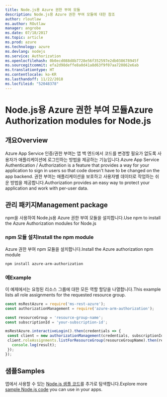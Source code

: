 ```yaml
---
title: Node.js용 Azure 권한 부여 모듈
description: Node.js용 Azure 권한 부여 모듈에 대한 참조
author: rloutlaw
ms.author: ROutlaw
manager: angrobe
ms.date: 07/18/2017
ms.topic: article
ms.prod: azure
ms.technology: azure
ms.devlang: nodejs
ms.service: Authorization
ms.openlocfilehash: 0b0ecd088d8b7728e56f352597e2db038678945f
ms.sourcegitcommit: efa2d98deffe8a0d41a8d63f9f07aa720862e6ab
ms.translationtype: HT
ms.contentlocale: ko-KR
ms.lasthandoff: 11/22/2018
ms.locfileid: "52048378"
---
```

# <a name="azure-authorization-modules-for-nodejs"></a><span data-ttu-id="b30fa-103">Node.js용 Azure 권한 부여 모듈</span><span class="sxs-lookup"><span data-stu-id="b30fa-103">Azure Authorization modules for Node.js</span></span>

## <a name="overview"></a><span data-ttu-id="b30fa-104">개요</span><span class="sxs-lookup"><span data-stu-id="b30fa-104">Overview</span></span>

<span data-ttu-id="b30fa-105">Azure App Service 인증/권한 부여는 앱 백 엔드에서 코드를 변경할 필요가 없도록 사용자가 애플리케이션에 로그인하는 방법을 제공하는 기능입니다.</span><span class="sxs-lookup"><span data-stu-id="b30fa-105">Azure App Service Authentication / Authorization is a feature that provides a way for your application to sign in users so that code doesn't have to be changed on the app backend.</span></span> <span data-ttu-id="b30fa-106">권한 부여는 애플리케이션을 보호하고 사용자별 데이터로 작업하는 쉬운 방법을 제공합니다.</span><span class="sxs-lookup"><span data-stu-id="b30fa-106">Authorization provides an easy way to protect your application and work with per-user data.</span></span>

## <a name="management-package"></a><span data-ttu-id="b30fa-107">관리 패키지</span><span class="sxs-lookup"><span data-stu-id="b30fa-107">Management package</span></span>

<span data-ttu-id="b30fa-108">npm을 사용하여 Node.js용 Azure 권한 부여 모듈을 설치합니다.</span><span class="sxs-lookup"><span data-stu-id="b30fa-108">Use npm to install the Azure Authorization modules for Node.js</span></span>

### <a name="install-the-npm-module"></a><span data-ttu-id="b30fa-109">npm 모듈 설치</span><span class="sxs-lookup"><span data-stu-id="b30fa-109">Install the npm module</span></span>

<span data-ttu-id="b30fa-110">Azure 권한 부여 npm 모듈을 설치합니다.</span><span class="sxs-lookup"><span data-stu-id="b30fa-110">Install the Azure authorization npm module</span></span>

```bash
npm install azure-arm-authorization
```

### <a name="example"></a><span data-ttu-id="b30fa-111">예</span><span class="sxs-lookup"><span data-stu-id="b30fa-111">Example</span></span>

<span data-ttu-id="b30fa-112">이 예제에서는 요청된 리소스 그룹에 대한 모든 역할 할당을 나열합니다.</span><span class="sxs-lookup"><span data-stu-id="b30fa-112">This example lists all role assignments for the requested resource group.</span></span>

```javascript
const msRestAzure = require('ms-rest-azure');
const authorizationManagement = require('azure-arm-authorization');

const resourceGroup = 'resource-group-name';
const subscriptionId = 'your-subscription-id';

msRestAzure.interactiveLogin().then(credentials => {
 const client = new authorizationManagement(credentials, subscriptionId);
 client.roleAssignments.listForResourceGroup(resourceGroupName).then(result => {
   console.log(result);
 });
});
```

## <a name="samples"></a><span data-ttu-id="b30fa-113">샘플</span><span class="sxs-lookup"><span data-stu-id="b30fa-113">Samples</span></span>

<span data-ttu-id="b30fa-114">앱에서 사용할 수 있는 [Node.js 샘플 코드](https://azure.microsoft.com/resources/samples/?platform=nodejs)를 추가로 탐색합니다.</span><span class="sxs-lookup"><span data-stu-id="b30fa-114">Explore more [sample Node.js code](https://azure.microsoft.com/resources/samples/?platform=nodejs) you can use in your apps.</span></span>
